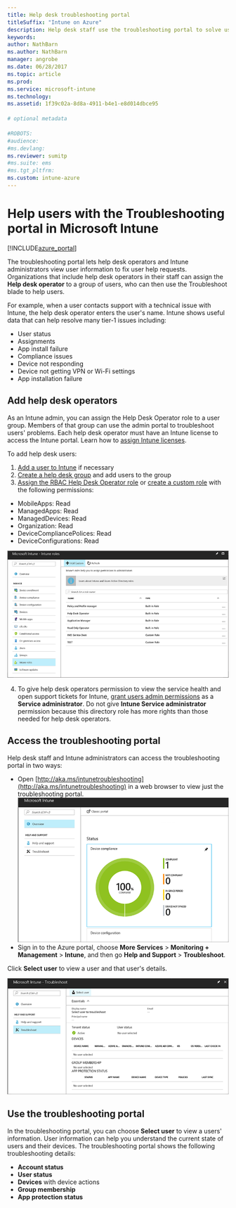 ```yaml
---
title: Help desk troubleshooting portal
titleSuffix: "Intune on Azure"
description: Help desk staff use the troubleshooting portal to solve users' technical problems  
keywords:
author: NathBarn
ms.author: NathBarn
manager: angrobe
ms.date: 06/28/2017
ms.topic: article
ms.prod:
ms.service: microsoft-intune
ms.technology:
ms.assetid: 1f39c02a-8d8a-4911-b4e1-e8d014dbce95

# optional metadata

#ROBOTS:
#audience:
#ms.devlang:
ms.reviewer: sumitp
#ms.suite: ems
#ms.tgt_pltfrm:
ms.custom: intune-azure
---
```

# Help users with the Troubleshooting portal in Microsoft Intune

[!INCLUDE[azure_portal](./includes/azure_portal.md)]

The troubleshooting portal lets help desk operators and Intune administrators view user information to fix user help requests. Organizations that include help desk operators in their staff can assign the **Help desk operator** to a group of users, who can then use the Troubleshoot blade to help users.

For example, when a user contacts support with a technical issue with Intune, the help desk operator enters the user's name. Intune shows useful data that can help resolve many tier-1 issues including:
- User status
- Assignments
- App install failure
- Compliance issues
- Device not responding
-	Device not getting VPN or Wi-Fi settings
-	App installation failure


## Add help desk operators
As an Intune admin, you can assign the Help Desk Operator role to a user group. Members of that group can use the admin portal to troubleshoot users' problems. Each help desk operator must have an Intune license to access the Intune portal. Learn how to [assign Intune licenses](licenses-assign.md).

To add help desk users:
1. [Add a user to Intune](users-add.md) if necessary
2. [Create a help desk group](groups-add.md) and add users to the group
3. [Assign the RBAC Help Desk Operator role](role-based-access-control.md#built-in-roles) or [create a custom role](role-based-access-control.md#custom-roles) with the following permissions:
  - MobileApps: Read
  - ManagedApps: Read
  - ManagedDevices: Read
  - Organization: Read
  - DeviceCompliancePolices: Read
  - DeviceConfigurations: Read

  ![Screenshot of Intune portal showing the Intune roles highlighted and a list of built-in roles including Help Desk Operator](./media/help-desk-user-add.png)

4. To give help desk operators permission to view the service health and open support tickets for Intune, [grant users admin permissions](https://docs.microsoft.com/azure/active-directory/active-directory-users-assign-role-azure-portal) as a **Service administrator**. Do not give **Intune Service administrator** permission because this directory role has more rights than those needed for help desk operators.

## Access the troubleshooting portal

Help desk staff and Intune administrators can access the troubleshooting portal in two ways:
- Open [http://aka.ms/intunetroubleshooting](http://aka.ms/intunetroubleshooting) in a web browser to view just the troubleshooting portal.
  ![Screenshot of the Troubleshoot console](./media/help-desk-console.png)
- Sign in to the Azure portal, choose  **More Services** > **Monitoring + Management** > **Intune**, and then go **Help and Support** > **Troubleshoot**.

Click **Select user** to view a user and that user's details.

![Screenshot of the Intune Troubleshoot workload with Select User link](media/help-desk-user.png)

## Use the troubleshooting portal

In the troubleshooting portal, you can choose **Select user** to view a users' information. User information can help you understand the current state of users and their devices. The troubleshooting portal shows the following troubleshooting details:
- **Account status**
- **User status**
- **Devices** with device actions
- **Group membership**
- **App protection status**
